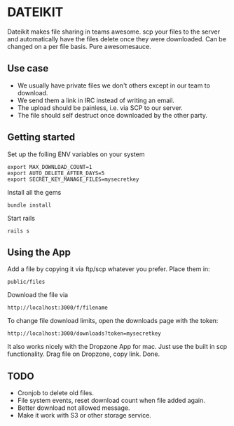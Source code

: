 # DATEIKIT

Dateikit makes file sharing in teams awesome. scp your files to the server and
automatically have the files delete once they were downloaded. Can be changed
on a per file basis. Pure awesomesauce.

## Use case
* We usually have private files we don't others except in our team to
  download.
* We send them a link in IRC instead of writing an email.
* The upload should be painless, i.e. via SCP to our server.
* The file should self destruct once downloaded by the other party.

## Getting started
Set up the folling ENV variables on your system

    export MAX_DOWNLOAD_COUNT=1
    export AUTO_DELETE_AFTER_DAYS=5
    export SECRET_KEY_MANAGE_FILES=mysecretkey

Install all the gems

    bundle install

Start rails

    rails s

## Using the App

Add a file by copying it via ftp/scp whatever you prefer. Place them in:

    public/files

Download the file via

    http://localhost:3000/f/filename

To change file download limits, open the downloads page with the token:

    http://localhost:3000/downloads?token=mysecretkey

It also works nicely with the Dropzone App for mac. Just use the built in scp functionality. Drag file on Dropzone, copy link. Done.

## TODO
* Cronjob to delete old files.
* File system events, reset download count when file added again.
* Better download not allowed message.
* Make it work with S3 or other storage service.
